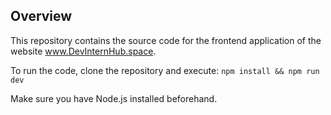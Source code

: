 ## Overview
This repository contains the source code for the frontend application of the website www.DevInternHub.space.

To run the code, clone the repository and execute:
`npm install && npm run dev`

Make sure you have Node.js installed beforehand.
